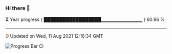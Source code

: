 ### Hi there 👋

⏳ Year progress { ██████████████████▁▁▁▁▁▁▁▁▁▁▁▁ } 60.96 %

---

⏰ Updated on Wed, 11 Aug 2021 12:16:34 GMT

![Progress Bar CI](https://github.com/liununu/liununu/workflows/Progress%20Bar%20CI/badge.svg)
